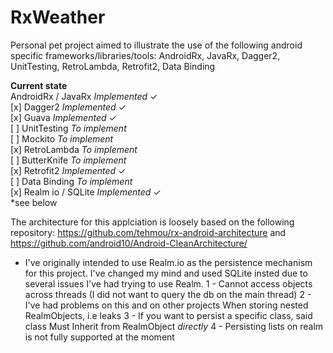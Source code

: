 # RxWeather
Personal pet project aimed to illustrate the use of the following android specific frameworks/libraries/tools: AndroidRx, JavaRx, Dagger2, UnitTesting, RetroLambda, Retrofit2, Data Binding

<B>Current state</B><br>
AndroidRx / JavaRx <i>Implemented</i> ✓ <br>
[x] Dagger2 <i>Implemented</i> ✓ <br>
[x] Guava <i>Implemented</i> ✓ <br>
[ ] UnitTesting <i>To implement</i><br>
[ ] Mockito <i>To implement</i><br>
[x] RetroLambda <i>To implement</i><br>
[ ] ButterKnife <i>To implement</i><br>
[x] Retrofit2 <i>Implemented</i> ✓ <br>
[ ] Data Binding <i>To implement</i><br>
[x] Realm io / SQLite <i>Implemented</i> ✓ <br> *see below


The architecture for this applciation is loosely based on the following repository:
https://github.com/tehmou/rx-android-architecture
and
https://github.com/android10/Android-CleanArchitecture/

* I've originally intended to use Realm.io as the persistence mechanism for this project.
I've changed my mind and used SQLite insted due to several issues I've had trying to use Realm.
1 - Cannot access objects across threads (I did not want to query the db on the main thread)
2 - I've had problems on this and on other projects When storing nested RealmObjects, i.e leaks
3 - If you want to persist a specific class, said class Must Inherit from RealmObject *directly*
4 - Persisting lists on realm is not fully supported at the moment